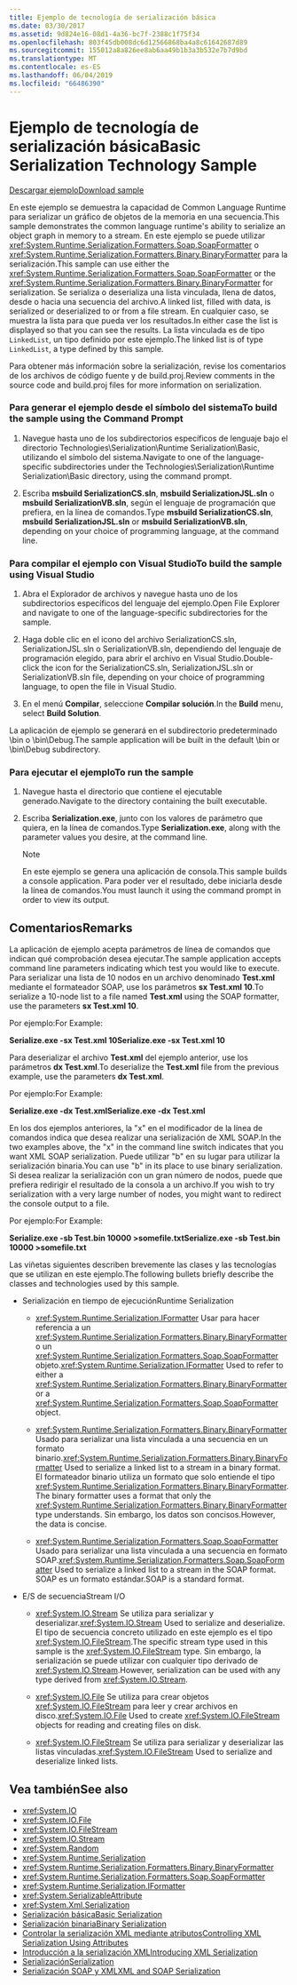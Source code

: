 ```yaml
---
title: Ejemplo de tecnología de serialización básica
ms.date: 03/30/2017
ms.assetid: 9d824e16-08d1-4a36-bc7f-2388c1f75f34
ms.openlocfilehash: 803f45db008dc6d12566868ba4a8c61642687d89
ms.sourcegitcommit: 155012a8a826ee8ab6aa49b1b3a3b532e7b7d9bd
ms.translationtype: MT
ms.contentlocale: es-ES
ms.lasthandoff: 06/04/2019
ms.locfileid: "66486390"
---
```

# <a name="basic-serialization-technology-sample"></a><span data-ttu-id="0166c-102">Ejemplo de tecnología de serialización básica</span><span class="sxs-lookup"><span data-stu-id="0166c-102">Basic Serialization Technology Sample</span></span>
[<span data-ttu-id="0166c-103">Descargar ejemplo</span><span class="sxs-lookup"><span data-stu-id="0166c-103">Download sample</span></span>](https://download.microsoft.com/download/4/7/B/47B2164C-E780-4B10-8DE4-2CB5B886E0A6/Technologies/Serialization/Runtime%20Serialization/Basic.zip.exe)  
  
 <span data-ttu-id="0166c-104">En este ejemplo se demuestra la capacidad de Common Language Runtime para serializar un gráfico de objetos de la memoria en una secuencia.</span><span class="sxs-lookup"><span data-stu-id="0166c-104">This sample demonstrates the common language runtime's ability to serialize an object graph in memory to a stream.</span></span> <span data-ttu-id="0166c-105">En este ejemplo se puede utilizar <xref:System.Runtime.Serialization.Formatters.Soap.SoapFormatter> o <xref:System.Runtime.Serialization.Formatters.Binary.BinaryFormatter> para la serialización.</span><span class="sxs-lookup"><span data-stu-id="0166c-105">This sample can use either the <xref:System.Runtime.Serialization.Formatters.Soap.SoapFormatter> or the <xref:System.Runtime.Serialization.Formatters.Binary.BinaryFormatter> for serialization.</span></span> <span data-ttu-id="0166c-106">Se serializa o deserializa una lista vinculada, llena de datos, desde o hacia una secuencia del archivo.</span><span class="sxs-lookup"><span data-stu-id="0166c-106">A linked list, filled with data, is serialized or deserialized to or from a file stream.</span></span> <span data-ttu-id="0166c-107">En cualquier caso, se muestra la lista para que pueda ver los resultados.</span><span class="sxs-lookup"><span data-stu-id="0166c-107">In either case the list is displayed so that you can see the results.</span></span> <span data-ttu-id="0166c-108">La lista vinculada es de tipo `LinkedList`, un tipo definido por este ejemplo.</span><span class="sxs-lookup"><span data-stu-id="0166c-108">The linked list is of type `LinkedList`, a type defined by this sample.</span></span>  
  
 <span data-ttu-id="0166c-109">Para obtener más información sobre la serialización, revise los comentarios de los archivos de código fuente y de build.proj.</span><span class="sxs-lookup"><span data-stu-id="0166c-109">Review comments in the source code and build.proj files for more information on serialization.</span></span>  
  
### <a name="to-build-the-sample-using-the-command-prompt"></a><span data-ttu-id="0166c-110">Para generar el ejemplo desde el símbolo del sistema</span><span class="sxs-lookup"><span data-stu-id="0166c-110">To build the sample using the Command Prompt</span></span>  
  
1. <span data-ttu-id="0166c-111">Navegue hasta uno de los subdirectorios específicos de lenguaje bajo el directorio Technologies\Serialization\Runtime Serialization\Basic, utilizando el símbolo del sistema.</span><span class="sxs-lookup"><span data-stu-id="0166c-111">Navigate to one of the language-specific subdirectories under the Technologies\Serialization\Runtime Serialization\Basic directory, using the command prompt.</span></span>  
  
2. <span data-ttu-id="0166c-112">Escriba **msbuild SerializationCS.sln**, **msbuild SerializationJSL.sln** o **msbuild SerializationVB.sln**, según el lenguaje de programación que prefiera, en la línea de comandos.</span><span class="sxs-lookup"><span data-stu-id="0166c-112">Type **msbuild SerializationCS.sln**, **msbuild SerializationJSL.sln** or **msbuild SerializationVB.sln**, depending on your choice of programming language, at the command line.</span></span>  
  
### <a name="to-build-the-sample-using-visual-studio"></a><span data-ttu-id="0166c-113">Para compilar el ejemplo con Visual Studio</span><span class="sxs-lookup"><span data-stu-id="0166c-113">To build the sample using Visual Studio</span></span>  
  
1. <span data-ttu-id="0166c-114">Abra el Explorador de archivos y navegue hasta uno de los subdirectorios específicos del lenguaje del ejemplo.</span><span class="sxs-lookup"><span data-stu-id="0166c-114">Open File Explorer and navigate to one of the language-specific subdirectories for the sample.</span></span>  
  
2. <span data-ttu-id="0166c-115">Haga doble clic en el icono del archivo SerializationCS.sln, SerializationJSL.sln o SerializationVB.sln, dependiendo del lenguaje de programación elegido, para abrir el archivo en Visual Studio.</span><span class="sxs-lookup"><span data-stu-id="0166c-115">Double-click the icon for the SerializationCS.sln, SerializationJSL.sln or SerializationVB.sln file, depending on your choice of programming language, to open the file in Visual Studio.</span></span>  
  
3. <span data-ttu-id="0166c-116">En el menú **Compilar**, seleccione **Compilar solución**.</span><span class="sxs-lookup"><span data-stu-id="0166c-116">In the **Build** menu, select **Build Solution**.</span></span>  
  
 <span data-ttu-id="0166c-117">La aplicación de ejemplo se generará en el subdirectorio predeterminado \bin o \bin\Debug.</span><span class="sxs-lookup"><span data-stu-id="0166c-117">The sample application will be built in the default \bin or \bin\Debug subdirectory.</span></span>  
  
### <a name="to-run-the-sample"></a><span data-ttu-id="0166c-118">Para ejecutar el ejemplo</span><span class="sxs-lookup"><span data-stu-id="0166c-118">To run the sample</span></span>  
  
1. <span data-ttu-id="0166c-119">Navegue hasta el directorio que contiene el ejecutable generado.</span><span class="sxs-lookup"><span data-stu-id="0166c-119">Navigate to the directory containing the built executable.</span></span>  
  
2. <span data-ttu-id="0166c-120">Escriba **Serialization.exe**, junto con los valores de parámetro que quiera, en la línea de comandos.</span><span class="sxs-lookup"><span data-stu-id="0166c-120">Type **Serialization.exe**, along with the parameter values you desire, at the command line.</span></span>  
  
    > [!NOTE]
    >  <span data-ttu-id="0166c-121">En este ejemplo se genera una aplicación de consola.</span><span class="sxs-lookup"><span data-stu-id="0166c-121">This sample builds a console application.</span></span> <span data-ttu-id="0166c-122">Para poder ver el resultado, debe iniciarla desde la línea de comandos.</span><span class="sxs-lookup"><span data-stu-id="0166c-122">You must launch it using the command prompt in order to view its output.</span></span>  
  
## <a name="remarks"></a><span data-ttu-id="0166c-123">Comentarios</span><span class="sxs-lookup"><span data-stu-id="0166c-123">Remarks</span></span>  
 <span data-ttu-id="0166c-124">La aplicación de ejemplo acepta parámetros de línea de comandos que indican qué comprobación desea ejecutar.</span><span class="sxs-lookup"><span data-stu-id="0166c-124">The sample application accepts command line parameters indicating which test you would like to execute.</span></span> <span data-ttu-id="0166c-125">Para serializar una lista de 10 nodos en un archivo denominado **Test.xml** mediante el formateador SOAP, use los parámetros **sx Test.xml 10**.</span><span class="sxs-lookup"><span data-stu-id="0166c-125">To serialize a 10-node list to a file named **Test.xml** using the SOAP formatter, use the parameters **sx Test.xml 10**.</span></span>  
  
 <span data-ttu-id="0166c-126">Por ejemplo:</span><span class="sxs-lookup"><span data-stu-id="0166c-126">For Example:</span></span>  
  
 <span data-ttu-id="0166c-127">**Serialize.exe -sx Test.xml 10**</span><span class="sxs-lookup"><span data-stu-id="0166c-127">**Serialize.exe -sx Test.xml 10**</span></span>  
  
 <span data-ttu-id="0166c-128">Para deserializar el archivo **Test.xml** del ejemplo anterior, use los parámetros **dx Test.xml**.</span><span class="sxs-lookup"><span data-stu-id="0166c-128">To deserialize the **Test.xml** file from the previous example, use the parameters **dx Test.xml**.</span></span>  
  
 <span data-ttu-id="0166c-129">Por ejemplo:</span><span class="sxs-lookup"><span data-stu-id="0166c-129">For Example:</span></span>  
  
 <span data-ttu-id="0166c-130">**Serialize.exe -dx Test.xml**</span><span class="sxs-lookup"><span data-stu-id="0166c-130">**Serialize.exe -dx Test.xml**</span></span>  
  
 <span data-ttu-id="0166c-131">En los dos ejemplos anteriores, la "x" en el modificador de la línea de comandos indica que desea realizar una serialización de XML SOAP.</span><span class="sxs-lookup"><span data-stu-id="0166c-131">In the two examples above, the "x" in the command line switch indicates that you want XML SOAP serialization.</span></span> <span data-ttu-id="0166c-132">Puede utilizar "b" en su lugar para utilizar la serialización binaria.</span><span class="sxs-lookup"><span data-stu-id="0166c-132">You can use "b" in its place to use binary serialization.</span></span> <span data-ttu-id="0166c-133">Si desea realizar la serialización con un gran número de nodos, puede que prefiera redirigir el resultado de la consola a un archivo.</span><span class="sxs-lookup"><span data-stu-id="0166c-133">If you wish to try serialization with a very large number of nodes, you might want to redirect the console output to a file.</span></span>  
  
 <span data-ttu-id="0166c-134">Por ejemplo:</span><span class="sxs-lookup"><span data-stu-id="0166c-134">For Example:</span></span>  
  
 <span data-ttu-id="0166c-135">**Serialize.exe -sb Test.bin 10000 >somefile.txt**</span><span class="sxs-lookup"><span data-stu-id="0166c-135">**Serialize.exe -sb Test.bin 10000 >somefile.txt**</span></span>  
  
 <span data-ttu-id="0166c-136">Las viñetas siguientes describen brevemente las clases y las tecnologías que se utilizan en este ejemplo.</span><span class="sxs-lookup"><span data-stu-id="0166c-136">The following bullets briefly describe the classes and technologies used by this sample.</span></span>  
  
- <span data-ttu-id="0166c-137">Serialización en tiempo de ejecución</span><span class="sxs-lookup"><span data-stu-id="0166c-137">Runtime Serialization</span></span>  
  
    - <span data-ttu-id="0166c-138"><xref:System.Runtime.Serialization.IFormatter> Usar para hacer referencia a un <xref:System.Runtime.Serialization.Formatters.Binary.BinaryFormatter> o un <xref:System.Runtime.Serialization.Formatters.Soap.SoapFormatter> objeto.</span><span class="sxs-lookup"><span data-stu-id="0166c-138"><xref:System.Runtime.Serialization.IFormatter> Used to refer to either a <xref:System.Runtime.Serialization.Formatters.Binary.BinaryFormatter> or a <xref:System.Runtime.Serialization.Formatters.Soap.SoapFormatter> object.</span></span>  
  
    - <span data-ttu-id="0166c-139"><xref:System.Runtime.Serialization.Formatters.Binary.BinaryFormatter> Usado para serializar una lista vinculada a una secuencia en un formato binario.</span><span class="sxs-lookup"><span data-stu-id="0166c-139"><xref:System.Runtime.Serialization.Formatters.Binary.BinaryFormatter> Used to serialize a linked list to a stream in a binary format.</span></span> <span data-ttu-id="0166c-140">El formateador binario utiliza un formato que solo entiende el tipo <xref:System.Runtime.Serialization.Formatters.Binary.BinaryFormatter>.</span><span class="sxs-lookup"><span data-stu-id="0166c-140">The binary formatter uses a format that only the <xref:System.Runtime.Serialization.Formatters.Binary.BinaryFormatter> type understands.</span></span> <span data-ttu-id="0166c-141">Sin embargo, los datos son concisos.</span><span class="sxs-lookup"><span data-stu-id="0166c-141">However, the data is concise.</span></span>  
  
    - <span data-ttu-id="0166c-142"><xref:System.Runtime.Serialization.Formatters.Soap.SoapFormatter> Usado para serializar una lista vinculada a una secuencia en formato SOAP.</span><span class="sxs-lookup"><span data-stu-id="0166c-142"><xref:System.Runtime.Serialization.Formatters.Soap.SoapFormatter> Used to serialize a linked list to a stream in the SOAP format.</span></span> <span data-ttu-id="0166c-143">SOAP es un formato estándar.</span><span class="sxs-lookup"><span data-stu-id="0166c-143">SOAP is a standard format.</span></span>  
  
- <span data-ttu-id="0166c-144">E/S de secuencia</span><span class="sxs-lookup"><span data-stu-id="0166c-144">Stream I/O</span></span>  
  
    - <span data-ttu-id="0166c-145"><xref:System.IO.Stream> Se utiliza para serializar y deserializar.</span><span class="sxs-lookup"><span data-stu-id="0166c-145"><xref:System.IO.Stream> Used to serialize and deserialize.</span></span> <span data-ttu-id="0166c-146">El tipo de secuencia concreto utilizado en este ejemplo es el tipo <xref:System.IO.FileStream>.</span><span class="sxs-lookup"><span data-stu-id="0166c-146">The specific stream type used in this sample is the <xref:System.IO.FileStream> type.</span></span> <span data-ttu-id="0166c-147">Sin embargo, la serialización se puede utilizar con cualquier tipo derivado de <xref:System.IO.Stream>.</span><span class="sxs-lookup"><span data-stu-id="0166c-147">However, serialization can be used with any type derived from <xref:System.IO.Stream>.</span></span>  
  
    - <span data-ttu-id="0166c-148"><xref:System.IO.File> Se utiliza para crear objetos <xref:System.IO.FileStream> para leer y crear archivos en disco.</span><span class="sxs-lookup"><span data-stu-id="0166c-148"><xref:System.IO.File> Used to create <xref:System.IO.FileStream> objects for reading and creating files on disk.</span></span>  
  
    - <span data-ttu-id="0166c-149"><xref:System.IO.FileStream> Se utiliza para serializar y deserializar las listas vinculadas.</span><span class="sxs-lookup"><span data-stu-id="0166c-149"><xref:System.IO.FileStream> Used to serialize and deserialize linked lists.</span></span>  
  
## <a name="see-also"></a><span data-ttu-id="0166c-150">Vea también</span><span class="sxs-lookup"><span data-stu-id="0166c-150">See also</span></span>

- <xref:System.IO>
- <xref:System.IO.File>
- <xref:System.IO.FileStream>
- <xref:System.IO.Stream>
- <xref:System.Random>
- <xref:System.Runtime.Serialization>
- <xref:System.Runtime.Serialization.Formatters.Binary.BinaryFormatter>
- <xref:System.Runtime.Serialization.Formatters.Soap.SoapFormatter>
- <xref:System.Runtime.Serialization.IFormatter>
- <xref:System.SerializableAttribute>
- <xref:System.Xml.Serialization>
- [<span data-ttu-id="0166c-151">Serialización básica</span><span class="sxs-lookup"><span data-stu-id="0166c-151">Basic Serialization</span></span>](../../../docs/standard/serialization/basic-serialization.md)
- [<span data-ttu-id="0166c-152">Serialización binaria</span><span class="sxs-lookup"><span data-stu-id="0166c-152">Binary Serialization</span></span>](../../../docs/standard/serialization/binary-serialization.md)
- [<span data-ttu-id="0166c-153">Controlar la serialización XML mediante atributos</span><span class="sxs-lookup"><span data-stu-id="0166c-153">Controlling XML Serialization Using Attributes</span></span>](../../../docs/standard/serialization/controlling-xml-serialization-using-attributes.md)
- [<span data-ttu-id="0166c-154">Introducción a la serialización XML</span><span class="sxs-lookup"><span data-stu-id="0166c-154">Introducing XML Serialization</span></span>](../../../docs/standard/serialization/introducing-xml-serialization.md)
- [<span data-ttu-id="0166c-155">Serialización</span><span class="sxs-lookup"><span data-stu-id="0166c-155">Serialization</span></span>](../../../docs/standard/serialization/index.md)
- [<span data-ttu-id="0166c-156">Serialización SOAP y XML</span><span class="sxs-lookup"><span data-stu-id="0166c-156">XML and SOAP Serialization</span></span>](../../../docs/standard/serialization/xml-and-soap-serialization.md)

